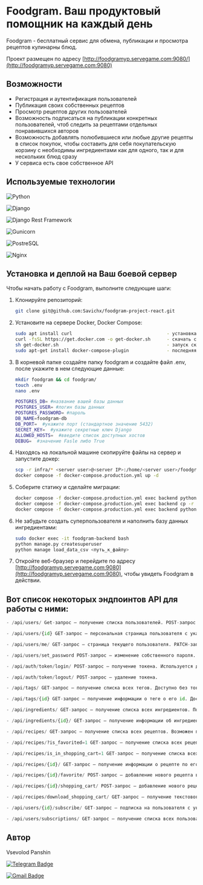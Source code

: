 # Foodgram. Ваш продуктовый помощник на каждый день

Foodgram - бесплатный сервис для обмена, публикации и просмотра рецептов кулинарны блюд.

Проект размещен по адресу [http://foodgramyp.servegame.com:9080/](http://foodgramyp.servegame.com:9080)

## Возможности

- Регистрация и аутентификация пользователей
- Публикация своих собственных рецептов
- Просмотр рецептов других пользователей
- Возможность подписаться на публикации конкретных пользователей, чтоб следить за рецептами отдельных понравившихся авторов
- Возможность добавлять полюбившиеся или любые другие рецепты в список покупок, чтобы составить для себя покупательскую корзину с необходимы ингредиентами как для одного, так и для нескольких блюд сразу
- У сервиса есть свое собственное API

## Используемые технологии

![Python](https://img.shields.io/badge/Python-3.9.10-blue)

![Django](https://img.shields.io/badge/Django-3.2-blue)

![Django Rest Framework](https://img.shields.io/badge/DjangoRestFramework-3.12.4-blue)

![Gunicorn](https://img.shields.io/badge/gunicorn-%298729.svg?style=for-the-badge&logo=gunicorn&logoColor=white)

![PostreSQL](https://img.shields.io/badge/PostgreSQL-316192?style=for-the-badge&logo=postgresql&logoColor=white)

![Nginx](https://img.shields.io/badge/nginx-%23009639.svg?style=for-the-badge&logo=nginx&logoColor=white)

## Установка и деплой на Ваш боевой сервер

Чтобы начать работу с Foodgram, выполните следующие шаги:

1. Клонируйте репозиторий:

   ```bash
   git clone git@github.com:Savichx/foodgram-project-react.git
   ```
 
2. Установите на сервере Docker, Docker Compose:

   ```bash
   sudo apt install curl                                   - установка утилиты для скачивания файлов
   curl -fsSL https://get.docker.com -o get-docker.sh      - скачать скрипт для установки
   sh get-docker.sh                                        - запуск скрипта
   sudo apt-get install docker-compose-plugin              - последняя версия docker compose
   ```

3. В корневой папке создайте папку foodgram и создайте файл .env, после укажите в нем следующие данные:
   ```bash
   mkdir foodgram && cd foodgram/
   touch .env
   nano .env
   ```
   ```bash
   POSTGRES_DB= #название вашей базы данных
   POSTGRES_USER= #логин базы данных
   POSTGRES_PASSWORD= #пароль
   DB_NAME=foodgram-db
   DB_PORT=  #укажите порт (стандартное значение 5432)
   SECRET_KEY=  #укажите секретные ключ Django
   ALLOWED_HOSTS=  #введите список доступных хостов 
   DEBUG=  #значение Fasle либо True
   ```
4. Находясь на локальной машине скопируйте файлы на сервер и запустите докер:
   ```bash
   scp -r infra/* <server user>@<server IP>:/home/<server user>/foodgram/
   docker compose -f docker-compose.production.yml up -d
   ```
5. Соберите статику и сделайте миграции:
   ```bash
   docker compose -f docker-compose.production.yml exec backend python manage.py collectstatic
   docker compose -f docker-compose.production.yml exec backend cp -r /app/collected_static/. /backend_static/static/
   docker compose -f docker-compose.production.yml exec backend python manage.py migrate
   ```

6. Не забудьте создать суперпользователя и наполнить базу данных ингредиентами:
   ```bash
   sudo docker exec -it foodgram-backend bash
   python manage.py createsuperuser
   python manage load_data_csv <путь_к_файлу>
   ```

7. Откройте веб-браузер и перейдите по адресу [http://foodgramyp.servegame.com:9080](http://foodgramyp.servegame.com:9080), чтобы увидеть Foodgram в действии.


## Вот список некоторых эндпоинтов API для работы с ними:
```py
- /api/users/ Get-запрос – получение списка пользователей. POST-запрос – регистрация нового пользователя. Доступно без токена.

- /api/users/{id} GET-запрос – персональная страница пользователя с указанным id (доступно без токена).

- /api/users/me/ GET-запрос – страница текущего пользователя. PATCH-запрос – редактирование собственной страницы. Доступно авторизированным пользователям.

- /api/users/set_password POST-запрос – изменение собственного пароля. Доступно авторизированным пользователям.

- /api/auth/token/login/ POST-запрос – получение токена. Используется для авторизации по емейлу и паролю, чтобы далее использовать токен при запросах.

- /api/auth/token/logout/ POST-запрос – удаление токена.

- /api/tags/ GET-запрос — получение списка всех тегов. Доступно без токена.

- /api/tags/{id} GET-запрос — получение информации о теге о его id. Доступно без токена.

- /api/ingredients/ GET-запрос – получение списка всех ингредиентов. Подключён поиск по частичному вхождению в начале названия ингредиента. Доступно без токена.

- /api/ingredients/{id}/ GET-запрос — получение информации об ингредиенте по его id. Доступно без токена.

- /api/recipes/ GET-запрос – получение списка всех рецептов. Возможен поиск рецептов по тегам и по id автора (доступно без токена). POST-запрос – добавление нового рецепта (доступно для авторизированных пользователей).

- /api/recipes/?is_favorited=1 GET-запрос – получение списка всех рецептов, добавленных в избранное. Доступно для авторизированных пользователей.

- /api/recipes/is_in_shopping_cart=1 GET-запрос – получение списка всех рецептов, добавленных в список покупок. Доступно для авторизированных пользователей.

- /api/recipes/{id}/ GET-запрос – получение информации о рецепте по его id (доступно без токена). PATCH-запрос – изменение собственного рецепта (доступно для автора рецепта). DELETE-запрос – удаление собственного рецепта (доступно для автора рецепта).

- /api/recipes/{id}/favorite/ POST-запрос – добавление нового рецепта в избранное. DELETE-запрос – удаление рецепта из избранного. Доступно для авторизированных пользователей.

- /api/recipes/{id}/shopping_cart/ POST-запрос – добавление нового рецепта в список покупок. DELETE-запрос – удаление рецепта из списка покупок. Доступно для авторизированных пользователей.

- /api/recipes/download_shopping_cart/ GET-запрос – получение текстового файла со списком покупок. Доступно для авторизированных пользователей.

- /api/users/{id}/subscribe/ GET-запрос – подписка на пользователя с указанным id. POST-запрос – отписка от пользователя с указанным id. Доступно для авторизированных пользователей

- /api/users/subscriptions/ GET-запрос – получение списка всех пользователей, на которых подписан текущий пользователь Доступно для авторизированных пользователей.
```

## Автор

Vsevolod Panshin 

[![Telegram Badge](https://img.shields.io/badge/-vsevolod.panshin-blue?style=social&logo=telegram&link=https://t.me/savichx)](https://t.me/VPanshin)

[![Gmail Badge](https://img.shields.io/badge/vsevolod.panshin@gmail.com-c14438?style=flat&logo=Gmail&logoColor=white&link=mailto:vsevolodpanshin.mv@gmail.com)](mailto:vsevolodpanshin@gmail.com)

